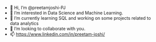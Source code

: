 - 👋 Hi, I’m @preetamjoshi-PJ
- 👀 I’m interested in Data Science and Machine Learning.
- 🌱 I’m currently learning SQL and working on some projects related to data analytics 
- 💞️ I’m looking to collaborate with you.
- 📫 https://www.linkedin.com/in/preetam-joshi/

<!---
preetamjoshi-PJ/preetamjoshi-PJ is a ✨ special ✨ repository because its `README.md` (this file) appears on your GitHub profile.
You can click the Preview link to take a look at your changes.
--->
